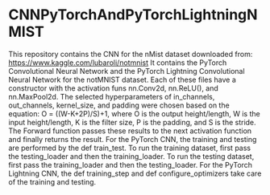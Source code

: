 # CNNPyTorchAndPyTorchLightningNMIST
This repository contains the CNN for the nMist dataset downloaded from: https://www.kaggle.com/lubaroli/notmnist
It contains the PyTorch Convolutional Neural Network and the PyTorch Lightning Convolutional Neural Network for the notMNIST dataset. Each of these files have a constructor with the activation funs nn.Conv2d, nn.ReLU(), and nn.MaxPool2d. The selected hyperparameters of in_channels, out_channels, kernel_size, and padding were chosen based on the equation:
O = ((W-K+2P)/S)+1, where O is the output height/length, W is the input height/length, K is the filter size, P is the padding, and S is the stride.
The Forward function passes these results to the next activation function and finally returns the result.
For the PyTorch CNN, the training and testing are performed by the def train_test. To run the training dataset, first pass the testing_loader and then the training_loader. To run the testing dataset, first pass the training_loader and then the testing_loader.
For the PyTorch Lightning CNN, the def training_step and def configure_optimizers take care of the training and testing.


